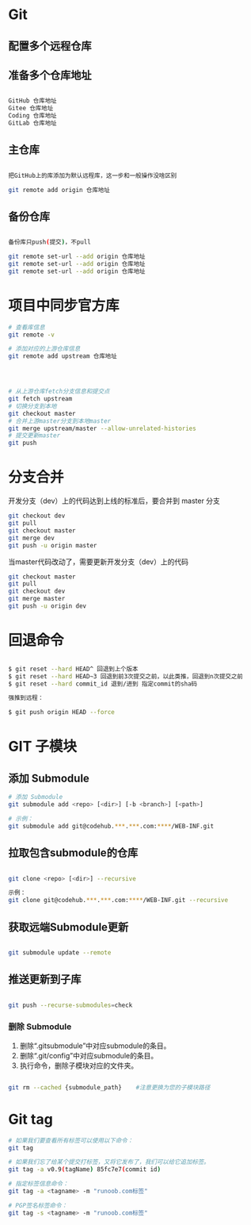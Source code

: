 # Git
## 配置多个远程仓库



## 准备多个仓库地址

``` sh

GitHub 仓库地址
Gitee 仓库地址
Coding 仓库地址
GitLab 仓库地址

```

## 主仓库

``` sh

把GitHub上的库添加为默认远程库，这一步和一般操作没啥区别

git remote add origin 仓库地址

```

## 备份仓库

``` sh

备份库只push(提交)，不pull

git remote set-url --add origin 仓库地址
git remote set-url --add origin 仓库地址
git remote set-url --add origin 仓库地址

```


# 项目中同步官方库
``` sh
# 查看库信息
git remote -v

# 添加对应的上游仓库信息
git remote add upstream 仓库地址




# 从上游仓库fetch分支信息和提交点
git fetch upstream
# 切换分支到本地
git checkout master
# 合并上游master分支到本地master
git merge upstream/master --allow-unrelated-histories
# 提交更新master
git push

```


# 分支合并
开发分支（dev）上的代码达到上线的标准后，要合并到 master 分支
``` sh
git checkout dev
git pull
git checkout master
git merge dev
git push -u origin master


```
当master代码改动了，需要更新开发分支（dev）上的代码
``` sh
git checkout master
git pull
git checkout dev
git merge master
git push -u origin dev
```

# 回退命令
``` sh

$ git reset --hard HEAD^ 回退到上个版本
$ git reset --hard HEAD~3 回退到前3次提交之前，以此类推，回退到n次提交之前
$ git reset --hard commit_id 退到/进到 指定commit的sha码

强推到远程：

$ git push origin HEAD --force
```


# GIT 子模块

## 添加 Submodule
```sh
# 添加 Submodule
git submodule add <repo> [<dir>] [-b <branch>] [<path>]

# 示例：
git submodule add git@codehub.***.***.com:****/WEB-INF.git

```
## 拉取包含submodule的仓库
``` sh

git clone <repo> [<dir>] --recursive

示例：
git clone git@codehub.***.***.com:****/WEB-INF.git --recursive


```

## 获取远端Submodule更新

``` sh

git submodule update --remote


```

## 推送更新到子库
``` sh

git push --recurse-submodules=check


```


### 删除 Submodule

1. 删除“.gitsubmodule”中对应submodule的条目。
2. 删除“.git/config”中对应submodule的条目。
3. 执行命令，删除子模块对应的文件夹。
``` sh

git rm --cached {submodule_path}    #注意更换为您的子模块路径

```


# Git tag

``` sh 
# 如果我们要查看所有标签可以使用以下命令：
git tag

# 如果我们忘了给某个提交打标签，又将它发布了，我们可以给它追加标签。
git tag -a v0.9(tagName) 85fc7e7(commit id)

# 指定标签信息命令：
git tag -a <tagname> -m "runoob.com标签"

# PGP签名标签命令：
git tag -s <tagname> -m "runoob.com标签"

```